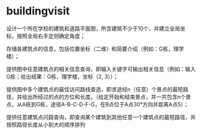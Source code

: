 # buildingvisit
设计一个所在学校的建筑和道路平面图，所含建筑不少于10个，并建立全局坐标，按照全局右手定则确定角度；


存储各建筑点的信息，包括位置坐标（二维）和简要介绍（例如：G栋，理学楼）；


提供图中任意建筑点的相关信息查询，即输入关键字可输出相关信息（例如：输入G栋；给出结果：G栋，理学楼，坐标（2, 3））；


提供图中多个建筑点的最佳访问路线查选，即求途经n（任意）个景点的最短路径，并给出所经过的点的方位和长度。（给定开始和结束景点，并一共包含n个景点，从A栋到G栋，途径A-B-C-D-F-G，在B点位于A点30°方向并距离A点5）；


提供任意建筑点问路查询，即查询某个建筑到其他任意一个建筑点的最短路径，并按照路径长度从小到大的顺序排列
